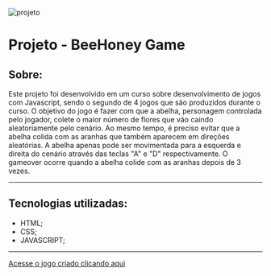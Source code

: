 ![projeto](https://ik.imagekit.io/9eeypfgot/Captura_de_Tela__157_.png?ik-sdk-version=javascript-1.4.3&updatedAt=1675173109747)

# **Projeto - BeeHoney Game**

## **Sobre:**
Este projeto foi desenvolvido em um curso sobre desenvolvimento de jogos com Javascript, sendo o segundo de 4 jogos que são produzidos durante o curso. O objetivo do jogo é fazer com que a abelha, personagem controlada pelo jogador, colete o maior número de flores que vão caindo aleatoriamente pelo cenário. Ao mesmo tempo, é preciso evitar que a abelha colida com as aranhas que também aparecem em direções aleatórias. A abelha apenas pode ser movimentada para a esquerda e direita do cenário através das teclas "A" e "D" respectivamente. O gameover ocorre quando a abelha colide com as aranhas depois de 3 vezes.

---
## **Tecnologias utilizadas:**
 - HTML;
 - CSS;
 - JAVASCRIPT;
---
[Acesse o jogo criado clicando aqui][def]

[def]: https://natansw.github.io/BeeHoney-Game/